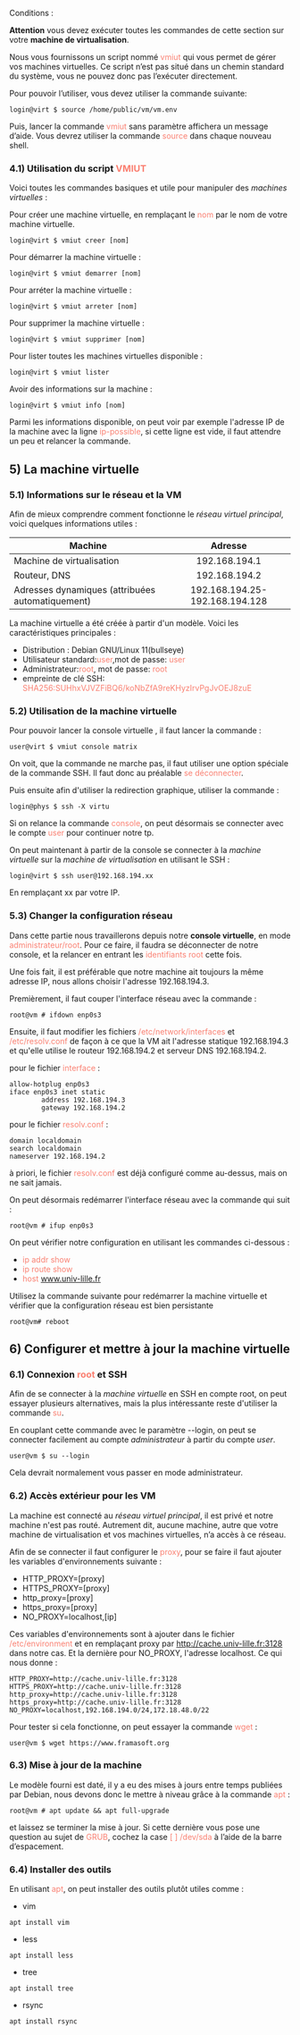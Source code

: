 Conditions : 



**Attention** vous devez exécuter toutes les commandes de cette section sur votre **machine de virtualisation**.


Nous vous fournissons un script nommé <span style="color:salmon">vmiut</span> qui vous permet de gérer vos machines virtuelles. Ce script n’est pas situé dans un chemin standard du système, vous ne pouvez donc pas l’exécuter directement.

Pour pouvoir l’utiliser, vous devez utiliser la commande suivante:
```
login@virt $ source /home/public/vm/vm.env
```
Puis, lancer la commande <span style="color:salmon">vmiut</span> sans paramètre affichera un message d’aide. Vous devrez utiliser la commande <span style="color:salmon">source</span> dans chaque nouveau shell.

### 4.1) Utilisation du script <span style="color:salmon">VMIUT</span>
Voici toutes les commandes basiques et utile pour manipuler des *machines virtuelles* : 

Pour créer une machine virtuelle, en remplaçant le <span style="color:salmon">nom</span> par le nom de votre machine virtuelle.
```
login@virt $ vmiut creer [nom]
 ```
Pour démarrer la machine virtuelle : 
```
login@virt $ vmiut demarrer [nom]
```
Pour arréter la machine virtuelle :
```
login@virt $ vmiut arreter [nom]
```
Pour supprimer la machine virtuelle : 
```
login@virt $ vmiut supprimer [nom]
```
Pour lister toutes les machines virtuelles disponible :
```
login@virt $ vmiut lister
```
Avoir des informations sur la machine :
```
login@virt $ vmiut info [nom]
```
Parmi les informations disponible, on peut voir par exemple l'adresse IP de la machine avec la ligne <span style="color:salmon">ip-possible</span>, si cette ligne est vide, il faut attendre un peu et relancer la commande.

## 5) La machine virtuelle

### 5.1) Informations sur le réseau et la VM

Afin de mieux comprendre comment fonctionne le *réseau virtuel principal*, voici quelques informations utiles :

|Machine       |Adresse       |
|---    |:-:    |
|Machine de virtualisation       |192.168.194.1       |
|Routeur, DNS       |192.168.194.2       |
|Adresses dynamiques (attribuées automatiquement)       |192.168.194.25-192.168.194.128       |

La machine virtuelle a été créée à partir d'un modèle. Voici les caractéristiques principales : 

- Distribution : Debian GNU/Linux 11(bullseye)
- Utilisateur standard:<span style="color:salmon">user</span>,mot de passe: <span style="color:salmon">user</span>
- Administrateur:<span style="color:salmon">root</span>, mot de passe: <span style="color:salmon">root</span>
- empreinte de clé SSH: <span style="color:salmon">SHA256:SUHhxVJVZFiBQ6/koNbZfA9reKHyzIrvPgJvOEJ8zuE</span>

### 5.2) Utilisation de la machine virtuelle

Pour pouvoir lancer la console virtuelle , il faut lancer la commande :
```
user@virt $ vmiut console matrix
```
On voit, que la commande ne marche pas, il faut utiliser une option spéciale de la commande SSH. Il faut donc au préalable <span style="color:salmon">se déconnecter</span>.

Puis ensuite afin d'utiliser la redirection graphique, utiliser la commande :
```
login@phys $ ssh -X virtu
```
Si on relance la commande <span style="color:salmon">console</span>, on peut désormais se connecter avec le compte <span style="color:salmon">user</span> pour continuer notre tp.

On peut maintenant à partir de la console se connecter à la *machine virtuelle* sur la *machine de virtualisation* en utilisant le SSH : 
```
login@virt $ ssh user@192.168.194.xx
```
En remplaçant xx par votre IP.

### 5.3) Changer la configuration réseau

Dans cette partie nous travaillerons depuis notre **console virtuelle**, en mode <span style="color:salmon">administrateur/root</span>.
Pour ce faire, il faudra se déconnecter de notre console, et la relancer en entrant les <span style="color:salmon">identifiants root</span> cette fois.

Une fois fait, il est préférable que notre machine ait toujours la même adresse IP, nous allons choisir l'adresse 192.168.194.3.

Premièrement, il faut couper l'interface réseau avec la commande :
```
root@vm # ifdown enp0s3
```

Ensuite, il faut modifier les fichiers <span style="color:salmon">/etc/network/interfaces</span> et <span style="color:salmon">/etc/resolv.conf</span> de façon à ce que la VM ait l'adresse statique 192.168.194.3 et qu'elle utilise le routeur 192.168.194.2 et serveur DNS 192.168.194.2.

pour le fichier <span style="color:salmon">interface</span> : 
```
allow-hotplug enp0s3
iface enp0s3 inet static
        address 192.168.194.3
        gateway 192.168.194.2
```

pour le fichier <span style="color:salmon">resolv.conf</span> :
```
domain localdomain
search localdomain
nameserver 192.168.194.2
```
à priori, le fichier <span style="color:salmon">resolv.conf</span> est déjà configuré comme au-dessus, mais on ne sait jamais.

On peut désormais redémarrer l'interface réseau avec la commande qui suit : 
```
root@vm # ifup enp0s3
```

On peut vérifier notre configuration en utilisant les commandes ci-dessous : 
- <span style="color:salmon">ip addr show</span>
- <span style="color:salmon">ip route show</span>
- <span style="color:salmon">host www.univ-lille.fr</span>

Utilisez la commande suivante pour redémarrer la machine virtuelle et vérifier que la configuration réseau est bien persistante
```
root@vm# reboot
```

## 6) Configurer et mettre à jour la machine virtuelle

### 6.1) Connexion <span style="color:salmon">root</span> et SSH

Afin de se connecter à la *machine virtuelle* en SSH en compte root, on peut essayer plusieurs alternatives, mais la plus intéressante reste d'utiliser la commande <span style="color:salmon">su</span>.

En couplant cette commande avec le paramètre --login, on peut se connecter facilement au compte *administrateur* à partir du compte *user*.
```
user@vm $ su --login
```
Cela devrait normalement vous passer en mode administrateur.

### 6.2) Accès extérieur pour les VM

La machine est connecté au *réseau virtuel principal*, il est privé et notre machine n'est pas routé. Autrement dit, aucune machine, autre que votre machine de virtualisation et vos machines virtuelles, n’a accès à ce réseau.

Afin de se connecter il faut configurer le <span style="color:salmon">proxy</span>, pour se faire il faut ajouter les variables d'environnements suivante :

- HTTP_PROXY=[proxy]
- HTTPS_PROXY=[proxy]
- http_proxy=[proxy]
- https_proxy=[proxy]
- NO_PROXY=localhost,[ip]

Ces variables d'environnements sont à ajouter dans le fichier <span style="color:salmon">/etc/environment</span> et en remplaçant proxy par <span style="color:salmon">http://cache.univ-lille.fr:3128</span> dans notre cas. Et la dernière pour NO_PROXY, l'adresse localhost.
Ce qui nous donne : 
```
HTTP_PROXY=http://cache.univ-lille.fr:3128
HTTPS_PROXY=http://cache.univ-lille.fr:3128
http_proxy=http://cache.univ-lille.fr:3128
https_proxy=http://cache.univ-lille.fr:3128
NO_PROXY=localhost,192.168.194.0/24,172.18.48.0/22
```

Pour tester si cela fonctionne, on peut essayer la commande <span style="color:salmon">wget</span> : 
```
user@vm $ wget https://www.framasoft.org
```




### 6.3) Mise à jour de la machine

Le modèle fourni est daté, il y a eu des mises à jours entre temps publiées par Debian, nous devons donc le mettre à niveau grâce à la commande <span style="color:salmon">apt</span> :
```
root@vm # apt update && apt full-upgrade
```

et laissez se terminer la mise à jour. Si cette dernière vous pose une question au sujet de <span style="color:salmon">GRUB</span>, cochez la case <span style="color:salmon">[ ] /dev/sda</span> à l’aide de la barre d’espacement.

### 6.4) Installer des outils

En utilisant <span style="color:salmon">apt</span>, on peut installer des outils plutôt utiles comme :

- vim
```
apt install vim
```
- less
```
apt install less
```
- tree
```
apt install tree
```
- rsync
```
apt install rsync
```